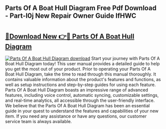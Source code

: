 ## Parts Of A Boat Hull Diagram Free Pdf Download - Part-I0j New Repair Owner Guide IfHWC

# <h2><a href="http://dfrq90.blite.top/?on=Parts+Of+A+Boat+Hull+Diagram">🔗Download New 👉🔴 Parts Of A Boat Hull Diagram</a></h2>

[![Parts Of A Boat Hull Diagram download](https://i.imgur.com/lujVjoI.png)](http://dfrq90.blite.top/?on=Parts+Of+A+Boat+Hull+Diagram)
Start your journey with Parts Of A Boat Hull Diagram today! This user manual provides a detailed guide to help you get the most out of your product. Prior to operating your Parts Of A Boat Hull Diagram, take the time to read through this manual thoroughly. It contains valuable information about the product's features and functions, as well as setup instructions and step-by-step guides for using each feature. Parts Of A Boat Hull Diagram boasts an impressive range of advanced features, including voice control, automatic syncing, customizable settings, and real-time analytics, all accessible through the user-friendly interface. We believe that the Parts Of A Boat Hull Diagram has been an essential guide in your quest to understand the features and capabilities of your new item. If you need any assistance or have any questions, our customer service team is always available.
